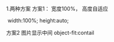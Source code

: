 1.两种方案
方案1：
宽度100%，  高度自适应

<img src="" alt="">
width:100%;
height:auto;

方案2
图片显示中间
object-fit:contail